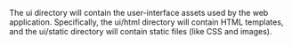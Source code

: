The ui directory will contain the user-interface assets used by the web application. Specifically, the ui/html directory will contain HTML templates, and the ui/static directory will contain static files (like CSS and images).
